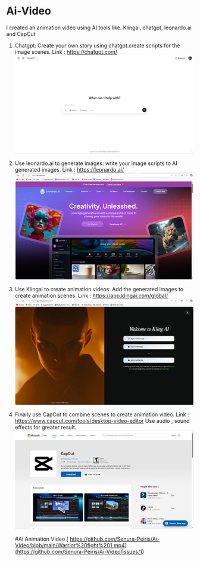 # Ai-Video
I created an animation video using AI tools like. Klingai, chatgpt, leonardo.ai and CapCut

01. Chatgpt:
    Create your own story using chatgpt.create scripts for the image scenes.           Link : https://chatgpt.com/
    ![image alt](https://github.com/Senura-Peiris/Ai-Video/blob/main/chatgpt%20image.png)

02. Use leonardo.ai to generate images:
      write your image scripts to AI generated images.                                 Link : https://leonardo.ai/
    ![image alt](https://github.com/Senura-Peiris/Ai-Video/blob/main/Leonardo.ai%20image.png)

03. Use Klingai to create animation videos:
      Add the generated images to create animation scenes.                             Link : https://app.klingai.com/global/
    ![image alt](https://github.com/Senura-Peiris/Ai-Video/blob/main/kling%20ai%20image.png)

04. Finally use CapCut to combine scenes to create animation video.                    Link : https://www.capcut.com/tools/desktop-video-editor
      Use audio , sound effects for greater result.
    ![image alt](https://github.com/Senura-Peiris/Ai-Video/blob/main/CapCut%20image.png)

    #Ai Animation Video
   [ https://github.com/Senura-Peiris/Ai-Video/blob/main/Warrior%20fight%201.mp4](https://github.com/Senura-Peiris/Ai-Video/issues/1)
